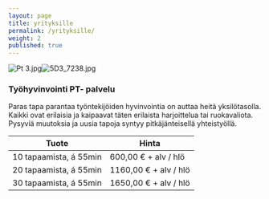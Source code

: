 ```yaml
---
layout: page
title: yrityksille
permalink: /yrityksille/
weight: 2
published: true
---
```


![Pt 3.jpg]({{site.baseurl}}/media/Pt%203.jpg)![5D3_7238.jpg]({{site.baseurl}}/media/5D3_7238.jpg)

### Työhyvinvointi PT- palvelu

Paras tapa parantaa työntekijöiden hyvinvointia on auttaa heitä yksilötasolla. Kaikki ovat erilaisia ja kaipaavat
täten erilaista harjoittelua tai ruokavaliota. Pysyviä muutoksia ja uusia tapoja syntyy pitkäjänteisellä yhteistyöllä.


| Tuote                     | Hinta                | 
| ------------------------- | -------------------- | 
| 10 tapaamista, á 55min    | 600,00 € + alv / hlö | 
| 20 tapaamista, á 55min    | 1160,00 € + alv / hlö|
| 30 tapaamista, á 55min    | 1650,00 € + alv / hlö|


